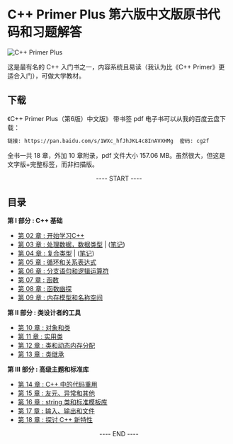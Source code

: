 # C++ Primer Plus 第六版中文版原书代码和习题解答

![C++ Primer Plus](https://static.fungenomics.com/images/2021/07/c-primer-plus6.jpg)

这是最有名的 C++ 入门书之一，内容系统且易读（我认为比《C++ Primer》更适合入门），可做大学教材。

## 下载

《C++ Primer Plus（第6版）中文版》 带书签 pdf 电子书可以从我的百度云盘下载：

```bash
链接: https://pan.baidu.com/s/1WXc_hfJhJKL4c8InAVXHMg  密码: cg2f
```

全书一共 18 章，外加 10 章附录，pdf 文件大小 157.06 MB。虽然很大，但这是文字版+完整标签，而非扫描版。


<p align="center"><a> ---- START ---- </a></p>

## 目录

**第 I 部分 : C++ 基础**

- [第 02 章 : 开始学习C++](practice/chapter02/README.md)
- [第 03 章 : 处理数据，数据类型](practice/chapter03/README.md) | ([笔记](practice/booknotes.md#第三章-处理数据))
- [第 04 章 : 复合类型](practice/chapter04/README.md) | ([笔记](practice/booknotes.md#第四章-复合类型))
- [第 05 章 : 循环和关系表达式](practice/chapter05/README.md)
- [第 06 章 : 分支语句和逻辑运算符](practice/chapter06/README.md)
- [第 07 章 : 函数](practice/chapter07/README.md)
- [第 08 章 : 函数幽探](practice/chapter08/README.md)
- [第 09 章 : 内存模型和名称空间](practice/chapter09/README.md)

**第 II 部分 : 类设计者的工具**

- [第 10 章 : 对象和类](practice/chapter10/README.md)
- [第 11 章 : 实用类](practice/chapter11/README.md)
- [第 12 章 : 类和动态内存分配](practice/chapter12/README.md)
- [第 13 章 : 类继承](practice/chapter13/README.md)

**第 III 部分 : 高级主题和标准库**

- [第 14 章 : C++ 中的代码重用](practice/chapter14/README.md)
- [第 15 章 : 友元、异常和其他](practice/chapter15/README.md)
- [第 16 章 : string 类和标准模板库](practice/chapter16/README.md)
- [第 17 章 : 输入、输出和文件](practice/chapter17/README.md)
- [第 18 章 : 探讨 C++ 新特性](practice/chapter18/README.md)

<p align="center"><a> ---- END ---- </a></p>



